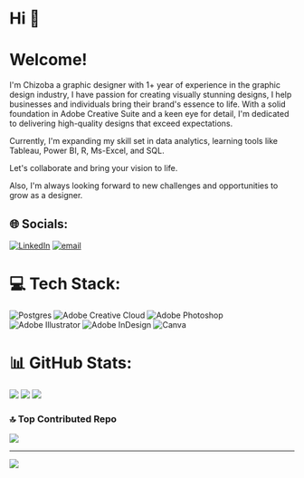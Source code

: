 # Hi 👋

# Welcome!

I'm Chizoba a graphic designer with 1+ year of experience in the graphic design industry, I have passion for creating visually stunning designs, I help businesses and individuals bring their brand's essence to life. With a solid foundation in Adobe Creative Suite and a keen eye for detail, I'm dedicated to delivering high-quality designs that exceed expectations.

Currently, I'm expanding my skill set in data analytics, learning tools like Tableau, Power BI, R, Ms-Excel, and SQL.

Let's collaborate and bring your vision to life.

Also, I'm always looking forward to new challenges and opportunities to grow as a designer.






## 🌐 Socials:
[![LinkedIn](https://img.shields.io/badge/LinkedIn-%230077B5.svg?logo=linkedin&logoColor=white)](https://linkedin.com/in/https://www.linkedin.com/in/chizoba-gerardine-eze-2020b0328?utm_source=share&utm_campaign=share_via&utm_content=profile&utm_medium=android_app) [![email](https://img.shields.io/badge/Email-D14836?logo=gmail&logoColor=white)](mailto:geraldineeze90@gmail.com) 

# 💻 Tech Stack:
![Postgres](https://img.shields.io/badge/postgres-%23316192.svg?style=for-the-badge&logo=postgresql&logoColor=white) ![Adobe Creative Cloud](https://img.shields.io/badge/Adobe%20Creative%20Cloud-DA1F26.svg?style=for-the-badge&logo=Adobe%20Creative%20Cloud&logoColor=white) ![Adobe Photoshop](https://img.shields.io/badge/adobe%20photoshop-%2331A8FF.svg?style=for-the-badge&logo=adobe%20photoshop&logoColor=white) ![Adobe Illustrator](https://img.shields.io/badge/adobe%20illustrator-%23FF9A00.svg?style=for-the-badge&logo=adobe%20illustrator&logoColor=white) ![Adobe InDesign](https://img.shields.io/badge/Adobe%20InDesign-49021F?style=for-the-badge&logo=adobeindesign&logoColor=FF3366) ![Canva](https://img.shields.io/badge/Canva-%2300C4CC.svg?style=for-the-badge&logo=Canva&logoColor=white)
# 📊 GitHub Stats:
![](https://github-readme-stats.vercel.app/api?username=ezechizobagerardine&theme=swift&hide_border=false&include_all_commits=true&count_private=false)
![](https://nirzak-streak-stats.vercel.app/?user=ezechizobagerardine&theme=swift&hide_border=false)
![](https://github-readme-stats.vercel.app/api/top-langs/?username=ezechizobagerardine&theme=swift&hide_border=false&include_all_commits=true&count_private=false&layout=compact)

### 🔝 Top Contributed Repo
![](https://github-contributor-stats.vercel.app/api?username=ezechizobagerardine&limit=5&theme=dark&combine_all_yearly_contributions=true)

---
[![](https://visitcount.itsvg.in/api?id=ezechizobagerardine&icon=0&color=12)](https://visitcount.itsvg.in)

<!-- Proudly created with GPRM ( https://gprm.itsvg.in ) -->
